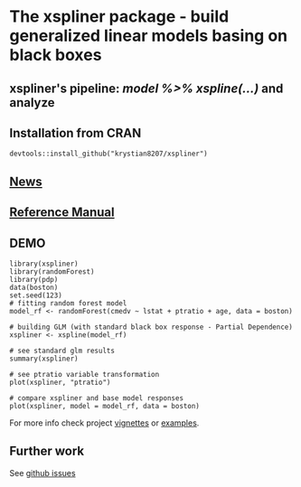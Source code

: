 # The xspliner package - build generalized linear models basing on black boxes

## xspliner's pipeline: *model %>% xspline(...)* and analyze

## Installation from CRAN
```
devtools::install_github("krystian8207/xspliner")
```
## [News](NEWS.md)

## [Reference Manual](https://krystian8207.github.io/xspliner/)

## DEMO

```
library(xspliner)
library(randomForest)
library(pdp)
data(boston)
set.seed(123)
# fitting random forest model
model_rf <- randomForest(cmedv ~ lstat + ptratio + age, data = boston)

# building GLM (with standard black box response - Partial Dependence)
xspliner <- xspline(model_rf)

# see standard glm results
summary(xspliner)

# see ptratio variable transformation
plot(xspliner, "ptratio")

# compare xspliner and base model responses
plot(xspliner, model = model_rf, data = boston)

```

For more info check project [vignettes](https://krystian8207.github.io/xspliner/articles/) or [examples](https://github.com/krystian8207/xspliner/tree/master/examples).

## Further work
See [github issues](https://github.com/krystian8207/xspliner/issues) 
